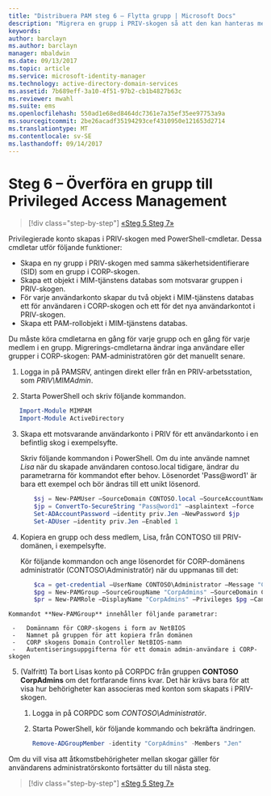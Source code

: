 ```yaml
---
title: "Distribuera PAM steg 6 – Flytta grupp | Microsoft Docs"
description: "Migrera en grupp i PRIV-skogen så att den kan hanteras med Privileged Access Management."
keywords: 
author: barclayn
ms.author: barclayn
manager: mbaldwin
ms.date: 09/13/2017
ms.topic: article
ms.service: microsoft-identity-manager
ms.technology: active-directory-domain-services
ms.assetid: 7b689eff-3a10-4f51-97b2-cb1b4827b63c
ms.reviewer: mwahl
ms.suite: ems
ms.openlocfilehash: 550ad1e68ed8464dc7361e7a35ef35ee97753a9a
ms.sourcegitcommit: 2be26acadf35194293cef4310950e121653d2714
ms.translationtype: MT
ms.contentlocale: sv-SE
ms.lasthandoff: 09/14/2017
---
```

# <a name="step-6--transition-a-group-to-privileged-access-management"></a>Steg 6 – Överföra en grupp till Privileged Access Management

>[!div class="step-by-step"]
[«Steg 5 ](step-5-establish-trust-between-priv-corp-forests.md)
[Steg 7»](step-7-elevate-user-access.md)

Privilegierade konto skapas i PRIV-skogen med PowerShell-cmdletar. Dessa cmdletar utför följande funktioner:

- Skapa en ny grupp i PRIV-skogen med samma säkerhetsidentifierare (SID) som en grupp i CORP-skogen.  
- Skapa ett objekt i MIM-tjänstens databas som motsvarar gruppen i PRIV-skogen.  
- För varje användarkonto skapar du två objekt i MIM-tjänstens databas ett för användaren i CORP-skogen och ett för det nya användarkontot i PRIV-skogen.  
- Skapa ett PAM-rollobjekt i MIM-tjänstens databas.  

Du måste köra cmdletarna en gång för varje grupp och en gång för varje medlem i en grupp. Migrerings-cmdletarna ändrar inga användare eller grupper i CORP-skogen: PAM-administratören gör det manuellt senare.

1. Logga in på PAMSRV, antingen direkt eller från en PRIV-arbetsstation, som *PRIV\MIMAdmin*.

2.  Starta PowerShell och skriv följande kommandon.

```PowerShell
   Import-Module MIMPAM
   Import-Module ActiveDirectory
```

3.  Skapa ett motsvarande användarkonto i PRIV för ett användarkonto i en befintlig skog i exempelsyfte.

    Skriv följande kommandon i PowerShell.  Om du inte använde namnet *Lisa* när du skapade användaren contoso.local tidigare, ändrar du parametrarna för kommandot efter behov. Lösenordet 'Pass@word1' är bara ett exempel och bör ändras till ett unikt lösenord.

 ```PowerShell
        $sj = New-PAMUser –SourceDomain CONTOSO.local –SourceAccountName Jen
        $jp = ConvertTo-SecureString "Pass@word1" –asplaintext –force
        Set-ADAccountPassword –identity priv.Jen –NewPassword $jp
        Set-ADUser –identity priv.Jen –Enabled 1
  ```

4. Kopiera en grupp och dess medlem, Lisa, från CONTOSO till PRIV-domänen, i exempelsyfte.

    Kör följande kommandon och ange lösenordet för CORP-domänens administratör (CONTOSO\Administratör) när du uppmanas till det:

 ```PowerShell
        $ca = get-credential –UserName CONTOSO\Administrator –Message "CORP forest domain admin credentials"
        $pg = New-PAMGroup –SourceGroupName "CorpAdmins" –SourceDomain CONTOSO.local                 –SourceDC CORPDC.contoso.local –Credentials $ca
        $pr = New-PAMRole –DisplayName "CorpAdmins" –Privileges $pg –Candidates $sj
 ```

    Kommandot **New-PAMGroup** innehåller följande parametrar:

     -   Domännamn för CORP-skogens i form av NetBIOS  
     -   Namnet på gruppen för att kopiera från domänen  
     -   CORP skogens Domain Controller NetBIOS-namn  
     -   Autentiseringsuppgifterna för ett domain admin-användare i CORP-skogen  

5.  (Valfritt) Ta bort Lisas konto på CORPDC från gruppen **CONTOSO CorpAdmins** om det fortfarande finns kvar.  Det här krävs bara för att visa hur behörigheter kan associeras med konton som skapats i PRIV-skogen.

    1.  Logga in på CORPDC som *CONTOSO\Administratör*.

    2.  Starta PowerShell, kör följande kommando och bekräfta ändringen.

        ```PowerShell
        Remove-ADGroupMember -identity "CorpAdmins" -Members "Jen"
        ```


Om du vill visa att åtkomstbehörigheter mellan skogar gäller för användarens administratörskonto fortsätter du till nästa steg.

>[!div class="step-by-step"]
[«Steg 5 ](step-5-establish-trust-between-priv-corp-forests.md)
[Steg 7»](step-7-elevate-user-access.md)
